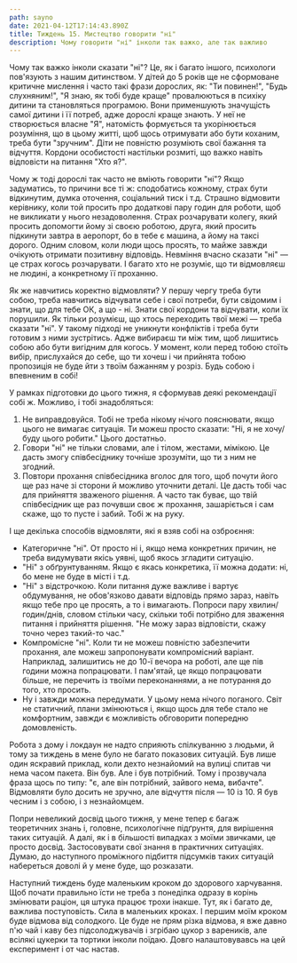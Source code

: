 ```yaml
---
path: sayno
date: 2021-04-12T17:14:43.890Z
title: Тиждень 15. Мистецтво говорити "ні"
description: Чому говорити "ні" інколи так важко, але так важливо
---
```

Чому так важко інколи сказати "ні"? Це, як і багато іншого, психологи пов'язують з нашим дитинством. У дітей до 5 років ще не сформоване критичне мислення і часто такі фрази дорослих, як: "Ти повинен!", "Будь слухняним!", "Я знаю, як тобі буде краще" провалюються в психіку дитини та становляться програмою. Вони применшують значущість самої дитини і її потреб, адже дорослі краще знають. У неї не створюється власне "Я", натомість формується та укорінюється розуміння, що в цьому житті, щоб щось отримувати або бути коханим, треба бути "зручним". Діти не повністю розуміють свої бажання та відчуття. Кордони особистості настільки розмиті, що важко навіть відповісти на питання "Хто я?".

Чому ж тоді дорослі так часто не вміють говорити "ні"? Якщо задуматись, то причини все ті ж: сподобатись кожному, страх бути відкинутим, думка оточення, соціальний тиск і т.д. Страшно відмовити керівнику, коли той просить про додаткові пару годин для роботи, щоб не викликати у нього незадоволення. Страх розчарувати колегу, який просить допомогти йому зі своєю роботою, друга, який просить підкинути завтра в аеропорт, бо в тебе є машина, а йому на таксі дорого. Одним словом, коли люди щось просять, то майже завжди очікують отримати позитивну відповідь. Невміння вчасно сказати "ні" — це страх когось розчарувати. І багато хто не розуміє, що ти відмовляєш не людині, а конкретному її проханню.

Як же навчитись коректно відмовляти? У першу чергу треба бути собою, треба навчитись відчувати себе і свої потреби, бути свідомим і знати, що для тебе ОК, а що - ні. Знати свої кордони та відчувати, коли їх порушили. Як тільки розумієш, що хтось переходить твої межі — треба сказати "ні". У такому підході не уникнути конфліктів і треба бути готовим з ними зустрітись. Адже вибираєш ти між тим, щоб лишитись собою або бути вигідним для когось. У момент, коли перед тобою стоїть вибір, прислухайся до себе, що ти хочеш і чи прийнята тобою пропозиція не буде йти з твоїм бажанням у розріз. Будь собою і впевненим в собі!

У рамках підготовки до цього тижня, я сформував деякі рекомендації собі ж. Можливо, і тобі знадобляться:

1. Не виправдовуйся. Тобі не треба нікому нічого пояснювати, якщо цього не вимагає ситуація. Ти можеш просто сказати: "Ні, я не хочу/буду цього робити." Цього достатньо.
2. Говори "ні" не тільки словами, але і тілом, жестами, мімікою. Це дасть змогу співбесіднику точніше зрозуміти, що ти з ним не згодний.
3. Повтори прохання співбесідника вголос для того, щоб почути його ще раз наче зі сторони й можливо уточнити деталі. Це дасть тобі час для прийняття зваженого рішення. А часто так буває, що твій співбесідник ще раз почувши своє ж прохання, зашаріється і сам скаже, що то пусте і забий. Тобі ж на руку.

І ще декілька способів відмовляти, які я взяв собі на озброєння:

* Категоричне "ні". От просто ні і, якщо нема конкретних причин, не треба видумувати якісь уявні, щоб якось згладити ситуацію.
* "Ні" з обґрунтуванням. Якщо є якась конкретика, її можна додати: ні, бо мене не буде в місті і т.д.
* "Ні" з відстрочкою. Коли питання дуже важливе і вартує обдумування, не обов'язково давати відповідь прямо зараз, навіть якщо тебе про це просять, а то і вимагають. Попроси пару хвилин/годин/днів, словом стільки часу, скільки тобі потрібно для зваження питання і прийняття рішення. "Не можу зараз відповісти, скажу точно через такий-то час."
* Компромісне "ні". Коли ти не можеш повністю забезпечити прохання, але можеш запропонувати компромісний варіант. Наприклад, залишитись не до 10-ї вечора на роботі, але ще пів години можна попрацювати. І пам'ятай, це якщо попрацювати більше, не перечить із твоїми переконаннями, а не потурання до того, хто просить.
* Ну і завжди можна передумати. У цьому нема нічого поганого. Світ не статичний, плани змінюються і, якщо щось для тебе стало не комфортним, завжди є можливість обговорити попередню домовленість.

Робота з дому і локдаун не надто сприяють спілкуванню з людьми, й тому за тиждень в мене було не багато показових ситуацій. Був лише один яскравий приклад, коли дехто незнайомий на вулиці спитав чи нема часом пакета. Він був. Але і був потрібний. Тому і прозвучала фраза щось по типу: "є, але він потрібний, зайвого нема, вибачте". Відмовляти було досить не зручно, але відчуття після — 10 із 10. Я був чесним і з собою, і з незнайомцем.

Попри невеликий досвід цього тижня, у мене тепер є багаж теоретичних знань і, головне, психологічне підґрунтя, для вирішення таких ситуацій. А далі, як і в більшості випадках з моїми звичками, це просто досвід. Застосовувати свої знання в практичних ситуаціях. Думаю, до наступного проміжного підбиття підсумків таких ситуацій набереться доволі й у мене буде, що розказати.

Наступний тиждень буде маленьким кроком до здорового харчування. Щоб почати правильно їсти не треба з понеділка одразу в корінь змінювати раціон, ця штука працює трохи інакше. Тут, як і багато де, важлива поступовість. Сила в маленьких кроках. І першим моїм кроком буде відмова від солодкого. Це буде не прям різка відмова, я вже давно п'ю чай і каву без підсолоджувачів і згрібаю цукор з вареників, але всілякі цукерки та тортики інколи поїдаю. Довго налаштовувавсь на цей експеримент і от час настав.